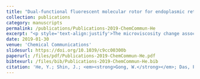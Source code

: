 ```yaml
---
title: "Dual-functional fluorescent molecular rotor for endoplasmic reticulum microviscosity imaging during reticulophagy"
collection: publications
category: manuscripts
permalink: /publications/Publications-2019-ChemCommun-He
excerpt: "<p style='text-align:justify'>The microviscosity change associated with reticulophagy is an important component for studying endoplasmic reticulum (ER) stress disorders. Here, a BODIPY-arsenicate conjugate 1-based fluorescent molecular rotor was designed to covalently bind vicinal dithiol-containing proteins in the ER, exhibiting a bifunction of reticulophagy initiation and microviscosity evaluation. Therefore, we could quantify the local viscosity changes during reticulophagy based on the fluorescence lifetime changes of probe 1.</p><img src='/images/GA/Publications-2019-ChemCommun-He.jpg' style='width: 400px; border-radius: 20px; display: block; margin: 0 auto;'>"
date: 2019-01-30
venue: 'Chemical Communications'
slidesurl: https://doi.org/10.1039/c9cc00300b
paperurl: /files/pdf/Publications-2019-ChemCommun-He.pdf
bibtexurl: /files/bib/Publications-2019-ChemCommun-He.bib
citation: 'He, Y.; Shin, J.; <em><strong>Gong, W.</strong></em>; Das, P.; Qu, J.; Yang, Z.; Liu, W.; Kang, C.; Qu, J.; Kim, J. S. Dual-Functional Fluorescent Molecular Rotor for Endoplasmic Reticulum Microviscosity Imaging during Reticulophagy. <em>Chem. Commun.</em> <strong>2019</strong>, <em>55</em> (17), 2453&ndash;2456. https://doi.org/10.1039/C9CC00300B.'
---
```



